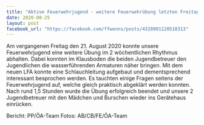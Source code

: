 ```yaml
---
title: "Aktive Feuerwehrjugend - weitere Feuerwehrübung letzten Freitag"
date: 2020-08-25
layout: post
facebook_url: "https://facebook.com/ffwenns/posts/4328901120518313"
---
```


Am vergangenen Freitag den 21. August 2020 konnte unsere Feuerwehrjugend eine weitere Übung im 2 wöchentlichen Rhythmus abhalten. Dabei konnten im Klausboden die beiden Jugendbetreuer den Jugendlichen die wasserführenden Armaturen näher bringen. Mit dem neuen LFA konnte eine Schlauchleitung aufgebaut und dementsprechend interessant besprochen werden. Es tauchten einige Fragen seitens der Feuerwehrjugend auf, welche gleich praktisch abgeklärt werden konnten. Nach rund 1,5 Stunden wurde die Übung erfolgreich beendet und unsere 2 Jugendbetreuer mit den Mädchen und Burschen wieder ins Gerätehaus einrücken.

Bericht: PP/ÖA-Team
Fotos: AB/CB/FE/ÖA-Team